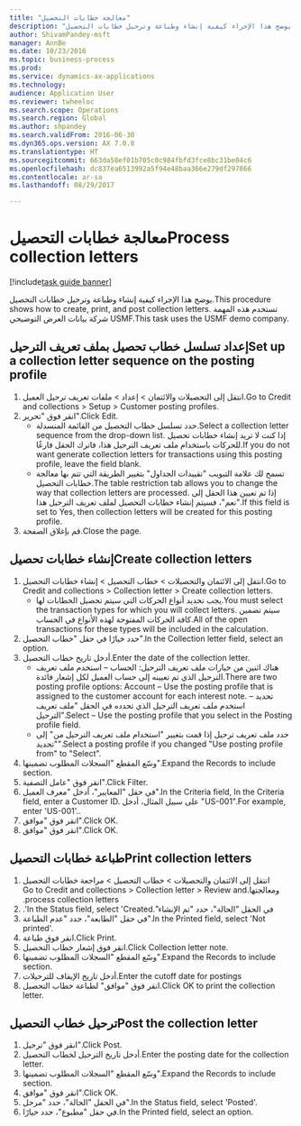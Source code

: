 ```yaml
--- 
title: "معالجة خطابات التحصيل"
description: "يوضح هذا الإجراء كيفية إنشاء وطباعة وترحيل خطابات التحصيل."
author: ShivamPandey-msft
manager: AnnBe
ms.date: 10/23/2016
ms.topic: business-process
ms.prod: 
ms.service: dynamics-ax-applications
ms.technology: 
audience: Application User
ms.reviewer: twheeloc
ms.search.scope: Operations
ms.search.region: Global
ms.author: shpandey
ms.search.validFrom: 2016-06-30
ms.dyn365.ops.version: AX 7.0.0
ms.translationtype: HT
ms.sourcegitcommit: 663da58ef01b705c0c984fbfd3fce8bc31be04c6
ms.openlocfilehash: dc837ea6513992a5f94e48baa366e279df297866
ms.contentlocale: ar-sa
ms.lasthandoff: 08/29/2017

---
```

# <a name="process-collection-letters"></a><span data-ttu-id="a06d9-103">معالجة خطابات التحصيل</span><span class="sxs-lookup"><span data-stu-id="a06d9-103">Process collection letters</span></span>

[!include[task guide banner](../../includes/task-guide-banner.md)]

<span data-ttu-id="a06d9-104">يوضح هذا الإجراء كيفية إنشاء وطباعة وترحيل خطابات التحصيل.</span><span class="sxs-lookup"><span data-stu-id="a06d9-104">This procedure shows how to create, print, and post collection letters.</span></span> <span data-ttu-id="a06d9-105">تستخدم هذه المهمة شركة بيانات العرض التوضيحي USMF.</span><span class="sxs-lookup"><span data-stu-id="a06d9-105">This task uses the USMF demo company.</span></span>


## <a name="set-up-a-collection-letter-sequence-on-the-posting-profile"></a><span data-ttu-id="a06d9-106">إعداد تسلسل خطاب تحصيل بملف تعريف الترحيل</span><span class="sxs-lookup"><span data-stu-id="a06d9-106">Set up a collection letter sequence on the posting profile</span></span>
1. <span data-ttu-id="a06d9-107">انتقل إلى التحصيلات والائتمان‬ > إعداد > ملفات تعريف ترحيل العميل‬.</span><span class="sxs-lookup"><span data-stu-id="a06d9-107">Go to Credit and collections > Setup > Customer posting profiles.</span></span>
2. <span data-ttu-id="a06d9-108">انقر فوق "تحرير".</span><span class="sxs-lookup"><span data-stu-id="a06d9-108">Click Edit.</span></span>
    * <span data-ttu-id="a06d9-109">حدد تسلسل خطاب التحصيل من القائمة المنسدلة.</span><span class="sxs-lookup"><span data-stu-id="a06d9-109">Select a collection letter sequence from the drop-down list.</span></span> <span data-ttu-id="a06d9-110">إذا كنت لا تريد إنشاء خطابات تحصيل للحركات باستخدام ملف تعريف الترحيل هذا، فاترك الحقل فارغًا.</span><span class="sxs-lookup"><span data-stu-id="a06d9-110">If you do not want generate collection letters for transactions using this posting profile, leave the field blank.</span></span>  
    * <span data-ttu-id="a06d9-111">تسمح لك علامة التبويب "‏‫تقييدات الجداول"‬ بتغيير الطريقة التي تتم بها معالجة خطابات التحصيل.</span><span class="sxs-lookup"><span data-stu-id="a06d9-111">The table restriction tab allows you to change the way that collection letters are processed.</span></span> <span data-ttu-id="a06d9-112">إذا تم تعيين هذا الحقل إلى "نعم"، فسيتم إنشاء خطابات التحصيل لملف تعريف الترحيل هذا.</span><span class="sxs-lookup"><span data-stu-id="a06d9-112">If this field is set to Yes, then collection letters will be created for this posting profile.</span></span>  
3. <span data-ttu-id="a06d9-113">قم بإغلاق الصفحة.</span><span class="sxs-lookup"><span data-stu-id="a06d9-113">Close the page.</span></span>

## <a name="create-collection-letters"></a><span data-ttu-id="a06d9-114">إنشاء خطابات تحصيل</span><span class="sxs-lookup"><span data-stu-id="a06d9-114">Create collection letters</span></span>
1. <span data-ttu-id="a06d9-115">انتقل إلى الائتمان والتحصيلات‬ > خطاب التحصيل > إنشاء خطابات التحصيل.</span><span class="sxs-lookup"><span data-stu-id="a06d9-115">Go to Credit and collections > Collection letter > Create collection letters.</span></span>
    * <span data-ttu-id="a06d9-116">يجب تحديد أنواع الحركات التي سيتم تحصيل الخطابات لها.</span><span class="sxs-lookup"><span data-stu-id="a06d9-116">You must select the transaction types for which you will collect letters.</span></span> <span data-ttu-id="a06d9-117">سيتم تضمين كافة الحركات المفتوحة لهذه الأنواع في الحساب.</span><span class="sxs-lookup"><span data-stu-id="a06d9-117">All of the open transactions for these types will be included in the calculation.</span></span>  
2. <span data-ttu-id="a06d9-118">حدد خيارًا في حقل "خطاب التحصيل‬".</span><span class="sxs-lookup"><span data-stu-id="a06d9-118">In the Collection letter field, select an option.</span></span>
3. <span data-ttu-id="a06d9-119">أدخل تاريخ خطاب التحصيل.</span><span class="sxs-lookup"><span data-stu-id="a06d9-119">Enter the date of the collection letter.</span></span>
    * <span data-ttu-id="a06d9-120">هناك اثنين من خيارات ملف تعريف الترحيل:   الحساب – استخدم ملف تعريف الترحيل الذي تم تعيينه إلى حساب العميل لكل إشعار فائدة.</span><span class="sxs-lookup"><span data-stu-id="a06d9-120">There are two posting profile options:   Account – Use the posting profile that is assigned to the customer account for each interest note.</span></span>   <span data-ttu-id="a06d9-121">تحديد – استخدم ملف تعريف الترحيل الذي تحدده في الحقل "ملف تعريف الترحيل".</span><span class="sxs-lookup"><span data-stu-id="a06d9-121">Select – Use the posting profile that you select in the Posting profile field.</span></span>  
    * <span data-ttu-id="a06d9-122">حدد ملف تعريف ترحيل إذا قمت بتغيير "استخدام ملف تعريف الترحيل من" إلى "تحديد".</span><span class="sxs-lookup"><span data-stu-id="a06d9-122">Select a posting profile if you changed "Use posting profile from" to "Select".</span></span>  
4. <span data-ttu-id="a06d9-123">وسّع المقطع "السجلات المطلوب تضمينها‬".</span><span class="sxs-lookup"><span data-stu-id="a06d9-123">Expand the Records to include section.</span></span>
5. <span data-ttu-id="a06d9-124">انقر فوق "عامل التصفية".</span><span class="sxs-lookup"><span data-stu-id="a06d9-124">Click Filter.</span></span>
6. <span data-ttu-id="a06d9-125">في حقل "المعايير"، أدخل "معرف العميل".</span><span class="sxs-lookup"><span data-stu-id="a06d9-125">In the Criteria field, In the Criteria field, enter a Customer ID.</span></span> <span data-ttu-id="a06d9-126">على سبيل المثال، أدخل "US-001".</span><span class="sxs-lookup"><span data-stu-id="a06d9-126">For example, enter 'US-001'..</span></span>
7. <span data-ttu-id="a06d9-127">انقر فوق "موافق".</span><span class="sxs-lookup"><span data-stu-id="a06d9-127">Click OK.</span></span>
8. <span data-ttu-id="a06d9-128">انقر فوق "موافق".</span><span class="sxs-lookup"><span data-stu-id="a06d9-128">Click OK.</span></span>

## <a name="print-collection-letters"></a><span data-ttu-id="a06d9-129">طباعة خطابات التحصيل</span><span class="sxs-lookup"><span data-stu-id="a06d9-129">Print collection letters</span></span>
1. <span data-ttu-id="a06d9-130">انتقل إلى ‏‫الائتمان والتحصيلات > خطاب التحصيل > ‏‫مراجعة خطابات التحصيل ومعالجتها‬.</span><span class="sxs-lookup"><span data-stu-id="a06d9-130">Go to Credit and collections > Collection letter > Review and process collection letters.</span></span>
2. <span data-ttu-id="a06d9-131">في الحقل "الحالة"، حدد "‏‫تم الإنشاء".</span><span class="sxs-lookup"><span data-stu-id="a06d9-131">In the Status field, select 'Created'.</span></span>
3. <span data-ttu-id="a06d9-132">في حقل "الطابعة"، حدد "عدم الطباعة".</span><span class="sxs-lookup"><span data-stu-id="a06d9-132">In the Printed field, select 'Not printed'.</span></span>
4. <span data-ttu-id="a06d9-133">انقر فوق طباعة.</span><span class="sxs-lookup"><span data-stu-id="a06d9-133">Click Print.</span></span>
5. <span data-ttu-id="a06d9-134">انقر فوق إشعار خطاب التحصيل.</span><span class="sxs-lookup"><span data-stu-id="a06d9-134">Click Collection letter note.</span></span>
6. <span data-ttu-id="a06d9-135">وسّع المقطع "السجلات المطلوب تضمينها‬".</span><span class="sxs-lookup"><span data-stu-id="a06d9-135">Expand the Records to include section.</span></span>
7. <span data-ttu-id="a06d9-136">أدخل تاريخ الإيقاف للترحيلات.</span><span class="sxs-lookup"><span data-stu-id="a06d9-136">Enter the cutoff date for postings</span></span>
8. <span data-ttu-id="a06d9-137">انقر فوق "موافق" لطباعة خطاب التحصيل.</span><span class="sxs-lookup"><span data-stu-id="a06d9-137">Click OK to print the collection letter.</span></span>

## <a name="post-the-collection-letter"></a><span data-ttu-id="a06d9-138">ترحيل خطاب التحصيل</span><span class="sxs-lookup"><span data-stu-id="a06d9-138">Post the collection letter</span></span>
1. <span data-ttu-id="a06d9-139">انقر فوق "ترحيل".</span><span class="sxs-lookup"><span data-stu-id="a06d9-139">Click Post.</span></span>
2. <span data-ttu-id="a06d9-140">أدخل تاريخ الترحيل لخطاب التحصيل.</span><span class="sxs-lookup"><span data-stu-id="a06d9-140">Enter the posting date for the collection letter.</span></span>
3. <span data-ttu-id="a06d9-141">وسّع المقطع "السجلات المطلوب تضمينها‬".</span><span class="sxs-lookup"><span data-stu-id="a06d9-141">Expand the Records to include section.</span></span>
4. <span data-ttu-id="a06d9-142">انقر فوق "موافق".</span><span class="sxs-lookup"><span data-stu-id="a06d9-142">Click OK.</span></span>
5. <span data-ttu-id="a06d9-143">في الحقل "الحالة"، حدد "‏‫مرحل‬".</span><span class="sxs-lookup"><span data-stu-id="a06d9-143">In the Status field, select 'Posted'.</span></span>
6. <span data-ttu-id="a06d9-144">في حقل "مطبوع"، حدد خيارًا.</span><span class="sxs-lookup"><span data-stu-id="a06d9-144">In the Printed field, select an option.</span></span>


